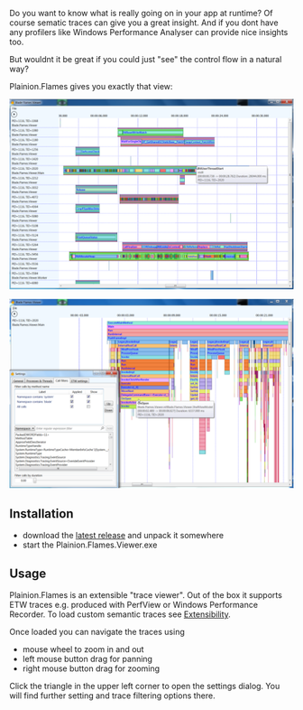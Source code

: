 
Do you want to know what is really going on in your app at runtime?
Of course sematic traces can give you a great insight.
And if you dont have any profilers like Windows Performance Analyser can provide nice insights too.

But wouldnt it be great if you could just "see" the control flow in a natural way?

Plainion.Flames gives you exactly that view:

![](Screenshots/Flames.Overview.png)

![](Screenshots/Flames.Filter.png)

## Installation

- download the [latest release](https://github.com/plainionist/Plainion.Flames/releases) and unpack it somewhere
- start the Plainion.Flames.Viewer.exe

## Usage

Plainion.Flames is an extensible "trace viewer". Out of the box it supports ETW traces e.g. produced with
PerfView or Windows Performance Recorder.
To load custom semantic traces see [Extensibility](Development.md).

Once loaded you can navigate the traces using

- mouse wheel to zoom in and out
- left mouse button drag for panning
- right mouse button drag for zooming

Click the triangle in the upper left corner to open the settings dialog.
You will find further setting and trace filtering options there.


